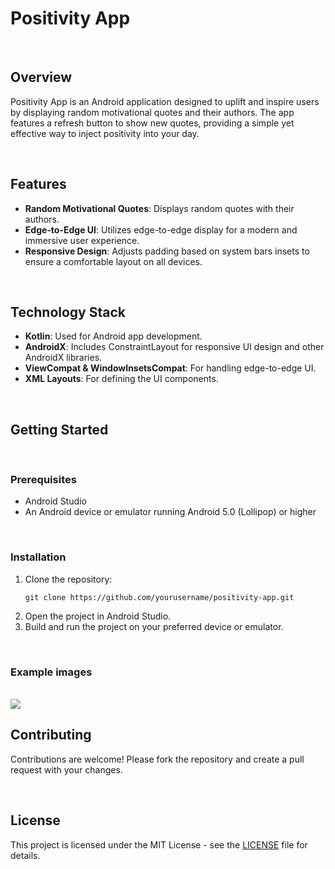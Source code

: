 <h1>Positivity App</h1>
<br>
        <h2>Overview</h2>
        <p>Positivity App is an Android application designed to uplift and inspire users by displaying random motivational quotes and their authors. The app features a refresh button to show new quotes, providing a simple yet effective way to inject positivity into your day.</p>
<br>
        <h2>Features</h2>
        <ul>
            <li><strong>Random Motivational Quotes</strong>: Displays random quotes with their authors.</li>
            <li><strong>Edge-to-Edge UI</strong>: Utilizes edge-to-edge display for a modern and immersive user experience.</li>
            <li><strong>Responsive Design</strong>: Adjusts padding based on system bars insets to ensure a comfortable layout on all devices.</li>
        </ul>
    <br>
        <h2>Technology Stack</h2>
        <ul>
            <li><strong>Kotlin</strong>: Used for Android app development.</li>
            <li><strong>AndroidX</strong>: Includes ConstraintLayout for responsive UI design and other AndroidX libraries.</li>
            <li><strong>ViewCompat & WindowInsetsCompat</strong>: For handling edge-to-edge UI.</li>
            <li><strong>XML Layouts</strong>: For defining the UI components.</li>
        </ul>
<br>
        <h2>Getting Started</h2>
<br>
        <h3>Prerequisites</h3>
        <ul>
            <li>Android Studio</li>
            <li>An Android device or emulator running Android 5.0 (Lollipop) or higher</li>
        </ul>
<br>
        <h3>Installation</h3>
        <ol>
            <li>Clone the repository:
                <pre><code>git clone https://github.com/yourusername/positivity-app.git</code></pre>
            </li>
            <li>Open the project in Android Studio.</li>
            <li>Build and run the project on your preferred device or emulator.</li>
        </ol>
        <br>
        <h3>Example images</h3>
        <br>
        <image src="GitHub_images/images1.png" style="width=55%;"/>
<br>
        <h2>Contributing</h2>
        <p>Contributions are welcome! Please fork the repository and create a pull request with your changes.</p>
<br>
        <h2>License</h2>
                <p>This project is licensed under the MIT License - see the <a href="LICENSE">LICENSE</a> file for details.</p>
